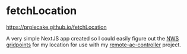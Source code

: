 # fetchLocation

https://prplecake.github.io/fetchLocation

A very simple NextJS app created so I could easily figure out the [NWS 
gridpoints][nws-gridpoints] for my location for use with my 
[remote-ac-controller] project.

[nws-gridpoints]:https://weather-gov.github.io/api/gridpoints
[remote-ac-controller]:https://github.com/prplecake/remote-ac-controller

